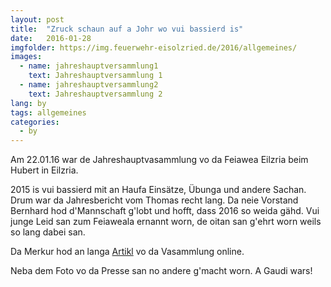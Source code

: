 ```yaml
---
layout: post
title:  "Zruck schaun auf a Johr wo vui bassierd is"
date:   2016-01-28
imgfolder: https://img.feuerwehr-eisolzried.de/2016/allgemeines/
images:
  - name: jahreshauptversammlung1
    text: Jahreshauptversammlung 1
  - name: jahreshauptversammlung2
    text: Jahreshauptversammlung 2
lang: by
tags: allgemeines
categories:
  - by
---
```

Am 22.01.16 war de Jahreshauptvasammlung vo da Feiawea Eilzria beim Hubert in Eilzria.

2015 is vui bassierd mit an Haufa Einsätze, Übunga und andere Sachan. Drum war da Jahresbericht vom Thomas recht lang. Da neie Vorstand Bernhard hod d'Mannschaft g'lobt und hofft, dass 2016 so weida gähd. Vui junge Leid san zum Feiaweala ernannt worn, de oitan san g'ehrt worn weils so lang dabei san.

Da Merkur hod an langa [Artikl](http://www.merkur.de/lokales/dachau/landkreis/jahresversammlung-feuerwehr-eisolzried-neues-fahrzeug-wird-sehnsuechtig-erwartet-6072202.html) vo da Vasammlung online.

Neba dem Foto vo da Presse san no andere g'macht worn. A Gaudi wars!
